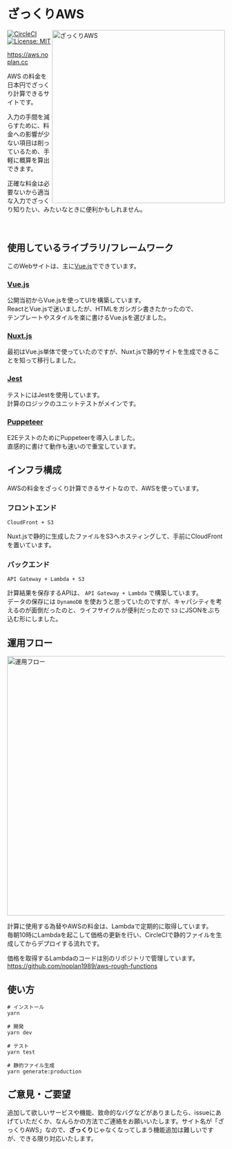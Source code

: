 # ざっくりAWS
<img align="right" src="https://user-images.githubusercontent.com/8698355/47230506-5a514280-d405-11e8-90e9-01c1f8cc19c5.gif" alt="ざっくりAWS" width="400">

[![CircleCI](https://circleci.com/gh/noplan1989/aws-rough/tree/master.svg?style=svg)](https://circleci.com/gh/noplan1989/aws-rough/tree/master) [![License: MIT](https://img.shields.io/badge/License-MIT-yellow.svg)](https://github.com/noplan1989/aws-rough/blob/master/LICENSE)

https://aws.noplan.cc

AWS の料金を日本円でざっくり計算できるサイトです。  

入力の手間を減らすために、料金への影響が少ない項目は削っているため、手軽に概算を算出できます。

正確な料金は必要ないから適当な入力でざっくり知りたい、みたいなときに便利かもしれません。

　

## 使用しているライブラリ/フレームワーク
このWebサイトは、主に[Vue.js](https://jp.vuejs.org)でできています。

### [Vue.js](https://jp.vuejs.org)
公開当初からVue.jsを使ってUIを構築しています。  
ReactとVue.jsで迷いましたが、HTMLをガシガシ書きたかったので、  
テンプレートやスタイルを楽に書けるVue.jsを選びました。

### [Nuxt.js](https://ja.nuxtjs.org)
最初はVue.js単体で使っていたのですが、Nuxt.jsで静的サイトを生成できることを知って移行しました。

### [Jest](https://jestjs.io)
テストにはJestを使用しています。  
計算のロジックのユニットテストがメインです。

### [Puppeteer](https://pptr.dev)
E2EテストのためにPuppeteerを導入しました。   
直感的に書けて動作も速いので重宝しています。

## インフラ構成
AWSの料金をざっくり計算できるサイトなので、AWSを使っています。

### フロントエンド
```
CloudFront + S3
```

Nuxt.jsで静的に生成したファイルをS3へホスティングして、手前にCloudFrontを置いています。  

### バックエンド
```
API Gateway + Lambda + S3
```

計算結果を保存するAPIは、 `API Gateway + Lambda` で構築しています。  
データの保存には `DynamoDB` を使おうと思っていたのですが、キャパシティを考えるのが面倒だったのと、ライフサイクルが便利だったので `S3` にJSONをぶち込む形にしました。  

## 運用フロー
<img src="https://user-images.githubusercontent.com/8698355/47230492-4e658080-d405-11e8-9b63-619cabb11d3b.png" alt="運用フロー" width="600">

計算に使用する為替やAWSの料金は、Lambdaで定期的に取得しています。  
毎朝10時にLambdaを起こして価格の更新を行い、CircleCIで静的ファイルを生成してからデプロイする流れです。

価格を取得するLambdaのコードは別のリポジトリで管理しています。  
https://github.com/noplan1989/aws-rough-functions

## 使い方
```
# インストール
yarn

# 開発
yarn dev

# テスト
yarn test

# 静的ファイル生成
yarn generate:production
```

## ご意見・ご要望
追加して欲しいサービスや機能、致命的なバグなどがありましたら、issueにあげていただくか、なんらかの方法でご連絡をお願いいたします。サイト名が「ざっくりAWS」なので、**ざっくり**じゃなくなってしまう機能追加は難しいですが、できる限り対応いたします。
